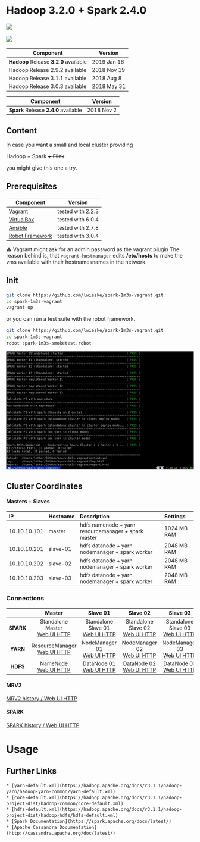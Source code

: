 # Hadoop 3.2.0 + Spark 2.4.0

![](https://upload.wikimedia.org/wikipedia/commons/thumb/3/38/Hadoop_logo_new.svg/1280px-Hadoop_logo_new.svg.png)

![](https://upload.wikimedia.org/wikipedia/commons/thumb/f/f3/Apache_Spark_logo.svg/320px-Apache_Spark_logo.svg.png)

| **Component** | **Version** |
|---|---|
| **Hadoop** Release **3.2.0** available | 2019 Jan 16 |
| Hadoop Release 2.9.2 available         | 2018 Nov 19 |
| Hadoop Release 3.1.1 available         | 2018 Aug 8 |
| Hadoop Release 3.0.3 available         | 2018 May 31 |

| **Component** | **Version** |
|---|---|
| **Spark** Release **2.4.0** available  | 2018 Nov 2 |

## Content

In case you want a small and local cluster providing

Hadoop + Spark ~~+ Flink~~

you might give this one a try.

## Prerequisites

| **Component** | **Version** |
|---|---|
| [Vagrant](https://www.vagrantup.com) | tested with 2.2.3 |
| [VirtualBox](http://virtualbox.org) | tested with 6.0.4 |
| [Ansible](http://docs.ansible.com/ansible/index.html) | tested with 2.7.8 |
| [Robot Framework](https://robotframework.org) | tested with 3.0.4 |

:warning: Vagrant might ask for an admin password as the vagrant plugin  The reason behind is, that
`vagrant-hostmanager` edits __/etc/hosts__ to make the vms available with their hostnamesnames in the network.

## Init

```bash
git clone https://github.com/lwieske/spark-1m3s-vagrant.git
cd spark-1m3s-vagrant
vagrant up
```

or you can run a test suite with the robot framework.

```bash
git clone https://github.com/lwieske/spark-1m3s-vagrant.git
cd spark-1m3s-vagrant
robot spark-1m3s-smoketest.robot
```

![](./graphics/robot-screenshot.png)

## Cluster Coordinates

#### Masters + Slaves

| IP | Hostname | Description | Settings |
|:--- |:-- |:-- |:-- |
|10.10.10.101 | master   | hdfs namenode + yarn resourcemanager + spark master | 1024 MB RAM |
|10.10.10.201 | slave-01 | hdfs datanode + yarn nodemanager     + spark worker | 2048 MB RAM |
|10.10.10.202 | slave-02 | hdfs datanode + yarn nodemanager     + spark worker | 2048 MB RAM |
|10.10.10.203 | slave-03 | hdfs datanode + yarn nodemanager     + spark worker | 2048 MB RAM |

### Connections

|| Master | Slave 01 | Slave 02 | Slave 03 |
|:---:|:---:|:---:|:---:|:---:|
| **SPARK** | Standalone Master <br> [Web UI HTTP](http://master:8080) | Standalone Slave 01 <br> [Web UI HTTP](http://slave-01:8081) | Standalone Slave 02 <br> [Web UI HTTP](http://slave-01:8081) | Standalone Slave 03 <br> [Web UI HTTP](http://slave-01:8081) |
| **YARN** | ResourceManager <br> [Web UI HTTP](http://master:8088/cluster) | NodeManager 01 <br> [Web UI HTTP](http://slave-01:8042/node) | NodeManager 02 <br> [Web UI HTTP](http://slave-02:8042/node) | NodeManager 03 <br> [Web UI HTTP](http://slave-03:8042/node) |
| **HDFS** | NameNode <br> [Web UI HTTP](http://master:9870/dfshealth.html#tab-overview) | DataNode 01 <br> [Web UI HTTP](http://slave-01:9864/datanode.html#tab-overview) | DataNode 02 <br> [Web UI HTTP](http://slave-02:9864/datanode.html#tab-overview) | DataNode 03 <br> [Web UI HTTP](http://slave-02:9864/datanode.html#tab-overview) |

#### MRV2

[MRV2 history / Web UI HTTP](http://master:19888/jobhistory)

#### SPARK

[SPARK history / Web UI HTTP](http://master:19888/jobhistory)


# Usage

## Further Links

	* [yarn-default.xml](https://hadoop.apache.org/docs/r3.1.1/hadoop-yarn/hadoop-yarn-common/yarn-default.xml)
	* [core-default.xml](https://hadoop.apache.org/docs/r3.1.1/hadoop-project-dist/hadoop-common/core-default.xml)
	* [hdfs-default.xml](https://hadoop.apache.org/docs/r3.1.1/hadoop-project-dist/hadoop-hdfs/hdfs-default.xml)
	* [Spark Documentation](https://spark.apache.org/docs/latest/)
	* [Apache Cassandra Documentation](http://cassandra.apache.org/doc/latest/)
